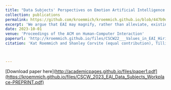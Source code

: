 ```yaml
---
title: "Data Subjects' Perspectives on Emotion Artificial Intelligence Use in the Workplace: A Relational Ethics Lens"
collection: publications
permalink: https://github.com/kroemmich/kroemmich.github.io/blob/447b9d1559f38cb5323523159f86181bbae8513d/files/CSCW_2023_EAI_Data_Subjects_Workplace-PREPRINT.pdf
excerpt: 'We argue that EAI may magnify, rather than alleviate, existing challenges data subjects face in the workplace and suggest that some EAI-inflicted harms would persist even if concerns of EAI’s accuracy and bias are addressed.'
date: 2023-10-01
venue: 'Proceedings of the ACM on Human-Computer Interaction'
paperurl: 'http://kroemmich.github.io/files/CSCW22___Values_in_EAI_Hiring_Services__Technosolutions_to_Organizational_Problems_PREPRINT-1.pdf'
citation: 'Kat Roemmich and Shanley Corvite (equal contribution), Tillie Rosenberg, Nazanin Andalibi. (2023). &quot;Data Subjects Perspectives on Emotion Artificial Intelligence Use in the Workplace A Relational Ethics Lens.&quot; <i>Forthcoming in CSCW23</i>.'



---
```



[Download paper here](http://academicpages.github.io/files/paper1.pdf](https://kroemmich.github.io/files/CSCW_2023_EAI_Data_Subjects_Workplace-PREPRINT.pdf)


